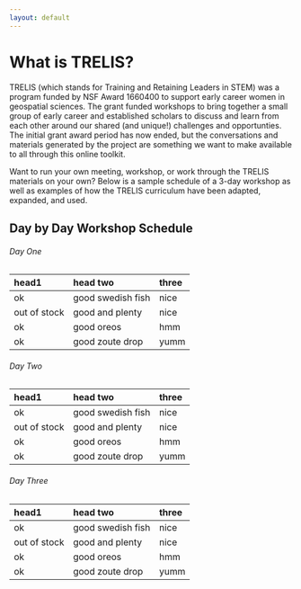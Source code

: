 ```yaml
---
layout: default
---
```


# What is TRELIS?

TRELIS (which stands for Training and Retaining Leaders in STEM) was a program funded by NSF Award 1660400 to support early career women in geospatial sciences. The grant funded workshops to bring together a small group of early career and established scholars to discuss and learn from each other around our shared (and unique!) challenges and opportunties. The initial grant award period has now ended, but the conversations and materials generated by the project are something we want to make available to all through this online toolkit.

Want to run your own meeting, workshop, or work through the TRELIS materials on your own? Below is a sample schedule of a 3-day workshop as well as examples of how the TRELIS curriculum have been adapted, expanded, and used.

## Day by Day Workshop Schedule

###### Day One

| head1        | head two          | three |
|:-------------|:------------------|:------|
| ok           | good swedish fish | nice  |
| out of stock | good and plenty   | nice  |
| ok           | good oreos        | hmm   |
| ok           | good zoute drop   | yumm  |

###### Day Two

| head1        | head two          | three |
|:-------------|:------------------|:------|
| ok           | good swedish fish | nice  |
| out of stock | good and plenty   | nice  |
| ok           | good oreos        | hmm   |
| ok           | good zoute drop   | yumm  |

###### Day Three

| head1        | head two          | three |
|:-------------|:------------------|:------|
| ok           | good swedish fish | nice  |
| out of stock | good and plenty   | nice  |
| ok           | good oreos        | hmm   |
| ok           | good zoute drop   | yumm  |
